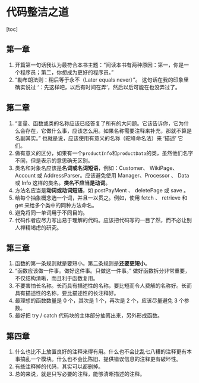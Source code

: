 # 代码整洁之道

[toc]

## 第一章

1. 开篇第一句话我认为最符合本书主题：“阅读本书有两种原因：第一，你是一个程序员；第二，你想成为更好的程序员。”
2. “勒布朗法则：稍后等于永不（Later equals never）”。 这句话在我的印象里确实说过 ‘：先这样吧，以后有时间在弄’，然后以后可能在也没弄过了。

## 第二章

1. “变量、函数或类的名称应该已经答复了所有的大问题。它该告诉你，它为什么会存在，它做什么事，应该怎么用。如果名称需要注释来补充，那就不算是名副其实。” 也就是说，应该使用有意义的名称（驼峰命名法）来 ‘描述’ 它们。
2. 做有意义的区分，如果有一个`productInfo`和`productData`的类，虽然他们名字不同，但是表示的意思确无区别。
3. 类名和对象名应该是**名词或名词短语**，例如：Customer、 WikiPage、Account 或 AddressParser。应该避免使用 Manager、Processor 、 Data 或 Info 这样的类名。**类名不应当是动词**。
4. 方法名应当是**动词或动词短语**，如 postPayMent 、 deletePage 或 save 。
5. 给每个抽象概念选一个词，并且一以贯之。例如，使用 fetch 、 retrieve 和 get 来给多个类中的同种方法命名。
6. 避免将同一单词用于不同目的。
7. 代码作者应尽力写出易于理解的代码。应该把代码写的一目了然，而不必让别人禅精竭虑的研究。

## 第三章

1. 函数的第一条规则就是要短小。第二条规则是**还要更短小**。
2. “函数应该做一件事。做好这件事。只做这一件事。” 做好函数拆分非常重要，不仅结构清晰，而且利于函数复用。
3. 不要害怕长名称。长而具有描述性的名称，要比短而令人费解的名称好。长而具有描述性的名称，要比描述性的长注释好。
4. 最理想的函数数量是 0 个，其次是 1 个，再次是 2 个，应该尽量避免 3 个参数。
5. 最好把 try / catch 代码块的主体部分抽离出来，另外形成函数。

## 第四章

1. 什么也比不上放置良好的注释来得有用。什么也不会比乱七八糟的注释更有本事搞乱一个模块。什么也不会比陈旧、提供错误信息的注释更有破坏性。
2. 有些注释掉的代码，其实可以都删掉。
3. 总的来说，就是只写必要的注释，能够清晰描述的注释。